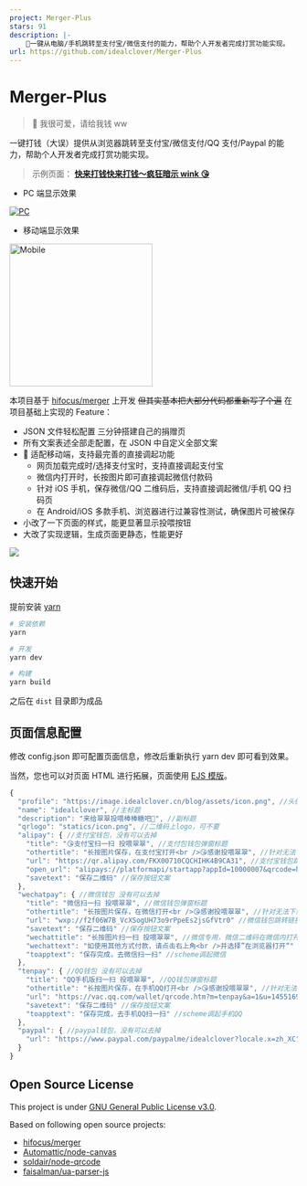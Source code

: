 ```yaml
---
project: Merger-Plus
stars: 91
description: |-
    💸一键从电脑/手机跳转至支付宝/微信支付的能力，帮助个人开发者完成打赏功能实现。
url: https://github.com/idealclover/Merger-Plus
---
```


# Merger-Plus

> 💸 我很可爱，请给我钱 ww

一键打钱（大误）提供从浏览器跳转至支付宝/微信支付/QQ 支付/Paypal 的能力，帮助个人开发者完成打赏功能实现。

> 示例页面： **[快来打钱快来打钱～疯狂暗示 wink 😘](https://donate.new.idealclover.cn)**

- PC 端显示效果

<a href="https://donate.new.idealclover.cn" target="_blank"><img src="https://i.loli.net/2021/09/24/bDRBvuknsKTpafW.png" alt="PC"></a>

- 移动端显示效果

<a href="https://donate.new.idealclover.cn" target="_blank"><img src="https://i.loli.net/2021/09/24/L8vdo1c9uRfmAq6.png" width="250" alt="Mobile"></a>

本项目基于 [hifocus/merger](https://github.com/hifocus/merger) 上开发 ~~但其实基本把大部分代码都重新写了个遍~~ 在项目基础上实现的 Feature：

- JSON 文件轻松配置 三分钟搭建自己的捐赠页
- 所有文案表述全部走配置，在 JSON 中自定义全部文案
- 🌟 适配移动端，支持最完善的直接调起功能
  - 网页加载完成时/选择支付宝时，支持直接调起支付宝
  - 微信内打开时，长按图片即可直接调起微信付款码
  - 针对 iOS 手机，保存微信/QQ 二维码后，支持直接调起微信/手机 QQ 扫码页
  - 在 Android/iOS 多款手机、浏览器进行过兼容性测试，确保图片可被保存
- 小改了一下页面的样式，能更显著显示投喂按钮
- 大改了实现逻辑，生成页面更静态，性能更好

![](https://i.loli.net/2021/09/26/LenDzqSHZsMgNrF.png)

## 快速开始

提前安装 [yarn](https://yarnpkg.com/)

```sh
# 安装依赖
yarn

# 开发
yarn dev

# 构建
yarn build
```

之后在 `dist` 目录即为成品

## 页面信息配置

修改 config.json 即可配置页面信息，修改后重新执行 yarn dev 即可看到效果。

当然，您也可以对页面 HTML 进行拓展，页面使用 [EJS 模版](https://ejs.bootcss.com/)。

```javascript
{
  "profile": "https://image.idealclover.cn/blog/assets/icon.png", //头像
  "name": "idealclover", //主标题
  "description": "来给翠翠投喂棒棒糖吧🍭", //副标题
  "qrlogo": "statics/icon.png", //二维码上logo，可不要
  "alipay": { //支付宝钱包，没有可以去掉
    "title": "😘支付宝扫一扫 投喂翠翠", //支付包钱包弹窗标题
    "othertitle": "长按图片保存，在支付宝打开<br />😘感谢投喂翠翠", //针对无法下载情况的标题
    "url": "https://qr.alipay.com/FKX00710CQCHIHK4B9CA31", //支付宝钱包跳转链接
    "open_url": "alipays://platformapi/startapp?appId=10000007&qrcode=https://qr.alipay.com/FKX00710CQCHIHK4B9CA31" //支付宝deeplink
    "savetext": "保存二维码" //保存按钮文案
  },
  "wechatpay": { //微信钱包 没有可以去掉
    "title": "微信扫一扫 投喂翠翠", //微信钱包弹窗标题
    "othertitle": "长按图片保存，在微信打开<br />😘感谢投喂翠翠", //针对无法下载情况的标题
    "url": "wxp://f2f06W7B_VcXSogUH73o9rPpeEs2jsGfVtr0" //微信钱包跳转链接
    "savetext": "保存二维码" //保存按钮文案
    "wechattitle": "长按图片扫一扫 投喂翠翠", //微信专用，微信二维码在微信内打开的标题
    "wechattext": "如使用其他方式付款，请点击右上角<br />并选择”在浏览器打开“" //微信专用，微信二维码在微信内打开的文案
    "toapptext": "保存完成，去微信扫一扫" //scheme调起微信
  },
  "tenpay": { //QQ钱包 没有可以去掉
    "title": "QQ手机版扫一扫 投喂翠翠", //QQ钱包弹窗标题
    "othertitle": "长按图片保存，在手机QQ打开<br />😘感谢投喂翠翠", //针对无法下载情况的标题
    "url": "https://vac.qq.com/wallet/qrcode.htm?m=tenpay&a=1&u=1455169173&ac=BE7F6A40B177C4558EAF9F8049F4A5BF5596E6985312BE2A2C574D0C8B1B593E&n=504%20Gateway%20Timeout&f=wallet" //QQ钱包跳转链接
    "savetext": "保存二维码" //保存按钮文案
    "toapptext": "保存完成，去手机QQ扫一扫" //scheme调起手机QQ
  },
  "paypal": { //paypal钱包，没有可以去掉
    "url": "https://www.paypal.com/paypalme/idealclover?locale.x=zh_XC" //paypal链接
  }
}
```

## Open Source License

This project is under [GNU General Public License v3.0](./LICENSE).

Based on following open source projects:

- [hifocus/merger](https://github.com/hifocus/merger)
- [Automattic/node-canvas](https://github.com/Automattic/node-canvas)
- [soldair/node-qrcode](https://github.com/soldair/node-qrcode)
- [faisalman/ua-parser-js](https://github.com/faisalman/ua-parser-js)

